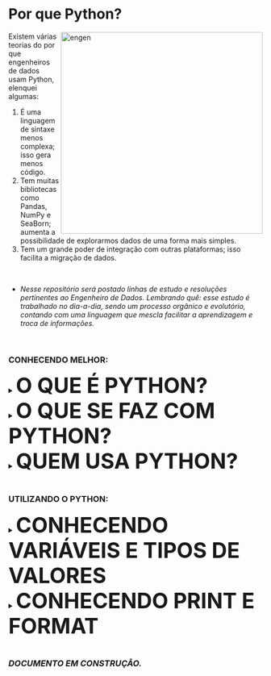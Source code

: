 # Por que Python?
<img align="right" alt="engen" width="400" src="https://media2.giphy.com/media/coxQHKASG60HrHtvkt/giphy.gif">

Existem várias teorias do por que engenheiros de dados usam Python, elenquei algumas:
1. É uma linguagem de sintaxe menos complexa; isso gera menos código.
2. Tem muitas bibliotecas como Pandas, NumPy e SeaBorn; aumenta a possibilidade de explorarmos dados de uma forma mais simples.
3. Tem um grande poder de integração com outras plataformas; isso facilita a migração de dados.
<br />

* *Nesse repositório será postado linhas de estudo e resoluções pertinentes ao Engenheiro de Dados.
Lembrando quê: esse estudo é trabalhado no dia-a-dia, sendo um processo orgânico e evolutório, contando com uma linguagem que mescla facilitar a aprendizagem e troca de informações.*
<br />

### CONHECENDO MELHOR:

<details><summary><big><big><big><big><big><big><b>O QUE É PYTHON?</b></big></big></big></big></big></big></summary>
<br />
Python é blá, blá, blá.

</details>

<details><summary><big><big><big><big><big><big><b>O QUE SE FAZ COM PYTHON?</b></big></big></big></big></big></big></summary>
<br />
Python é blá, blá, blá.

</details>

<details><summary><big><big><big><big><big><big><b>QUEM USA PYTHON?</b></big></big></big></big></big></big></summary>
<br />
Python é blá, blá, blá.

</details>
<br />

### UTILIZANDO O PYTHON:
<details><summary><big><big><big><big><big><big><b>CONHECENDO VARIÁVEIS E TIPOS DE VALORES</b></big></big></big></big></big></big></summary>
<br />

:notebook: **VARIÁVEIS** *- são como caixas registradoras: recebem valores e os guardam na memória. Usamos as variáveis exatamente para isso, para guardarmos valores que serão usados mais tarde no programa.*
> **A ESTRUTURA DA VARIÁVEL - variavel = valor**
```
nome = "Maria"
numero = 1
conta = n + x
```
  
Digamos que tenho uma conta para fazer, mas para resolver essa conta devo usar uma fórmula. Só que eu não lembro os valores númericos dessa fórmula. Então, para resolver isso, eu vim aqui no Python e usei as variavéis para guardar esses valores.

* `valor1 = 7`
* `valor2 = 9.8`
* `valor3 = 88.789`

Aí, toda vez que preciso resolver uma conta que usa essa fórmula, ao invés de usar os números que eu não sei, eu uso os nomes que eu dei para esses valores, e esses nomes são as variáveis.

Ou seja, ao invés de lembrar a fórmula desse jeito: 
* `x = 7 * 9.8 / 88.789`

Eu lembro a fórmula deste jeito:
* `x = valor1 * valor2 / valor3`

E ambas as formas o retorno de valores é o mesmo, com a diferença de que em uma delas os valores estão implicitos na fórmula, e na outra, eu guardei os valores em uma variável para poder usar em outro momento sem correr o risco de esquecê-los.

<br />
<br />

:notebook: **TIPOS DE VALORES** - *toda vez que atribuimos valor a uma Variável, esse valor será de algum tipo. E é primordial sabermos os tipos desses valores, por que cada um deles exerce uma função diferente.*

* Por exemplo, se você quiser fazer uma conta, você não vai conseguir somar uma palavra com um número. E se por um acaso em uma variável um número estiver como "string" e o outro como "int", essa conta realmente não vai acontecer. Vamos ver por quê?
  
NOME DOS VALORES | O QUE ELE É | REPRESENTADO POR
----------- | ------ | ------
STRING | Texto | Letras, frases, textos, números, dentre outros caracteres escritos entre "aspas".
INT | Número inteiro | Números inteiros. Ex.: 7, 156, 95
FLOAT | Número decimal, também conhecido como Ponto Flutuante | Números com casas decimais. Ex.: 1.2, 7.999, 000.887
BOOLEAN | Condição | True ou False

* STRING também pode ser escrito ou conhecido como `str`.
* FLOAT também pode ser escrito ou conhecido como `Double`.
* BOOLEAN também pode ser escrito ou conhecido como `bool`.

[*EXEMPLOS DE USO*](https://github.com/Isiumlord/GlowUpDataEngineerStudy/blob/main/PythonNotebooks/Variavel-TiposDeValores.ipynb)
  
</details>

<details><summary><big><big><big><big><big><big><b>CONHECENDO PRINT E FORMAT</b></big></big></big></big></big></big></summary>
<br />

:notebook: **PRINT** *- é a função que imprime/exibe o que está sendo executado. É ela quem vai mostrar na tela os resultados daquilo que está sendo feito.*
> **A ESTRUTURA DO PRINT - print( )**
```
x = 77

print("Oi, você está me lendo.")
print(x)

#Impressão
Oi, você está me lendo.
77
```
<br />
<br />

:notebook: **FORMAT** *- é um método de formatação de String, ou seja, é com ele que conseguimos formatar strings de forma mais dinamica.*
> **A ESTRUTURA DO FORMAT - print("Mensagem { }".format(parametros)**

Para utiliza-lo você deve ter em mente que ele usa parametros, ou seja, você terá que ter:

* Variáveis que ditem quais os valores seram mutáveis.
* Um Print onde os valores dessas variáveis apareceram.

Tendo isso você consegue posicionar as chaves { }, que ditam a posição do valor dentro da mensagem no Print, e usar as Variáveis como parametros para fazer com que os valores correspondam as suas posições nas mensagens.
```
#Variável com dados editáveis
nome = "Haruka"
documento = "Python"

#Usando Format
print("Oi {}, você está lendo {}.".format(nome, documento))

#Impressão
Oi Haruka, você está lendo Python.
```

[EXEMPLOS DE USO](n)

</details>
<br />

### *DOCUMENTO EM CONSTRUÇÃO.*
